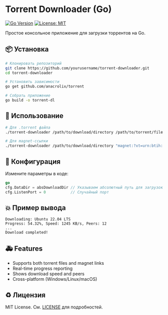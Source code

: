 # Torrent Downloader (Go)

[![Go Version](https://avatars.githubusercontent.com/u/203449207?v=4)](https://golang.org/dl/)
[![License: MIT](https://infostart.ru/upload/iblock/174/1746f104e41d54b4787ad1168f55cd07.png)](https://opensource.org/licenses/MIT)

Простое консольное приложение для загрузки торрентов на Go.

## 📦 Установка

```bash
# Клонировать репозиторий
git clone https://github.com/yourusername/torrent-downloader.git
cd torrent-downloader

# Установить зависимости
go get github.com/anacrolix/torrent

# Собрать приложение
go build -o torrent-dl
```

## 🚀 Использование

```bash
# Для .torrent файла
./torrent-downloader /path/to/download/directory /path/to/torrent/file.torrent

# Для magnet-ссылки
./torrent-downloader /path/to/download/directory "magnet:?xt=urn:btih:..."
```
## 👷 Конфигурация
Измените параметры в коде:
```go
go
cfg.DataDir = absDownloadDir // Указываем абсолютный путь для загрузок
cfg.ListenPort = 0           // Случайный порт
```

## 💥 Пример вывода
```text
Downloading: Ubuntu 22.04 LTS
Progress: 54.32%, Speed: 1245 KB/s, Peers: 12
...
Download completed!
```
## 🚑️ Features
+ Supports both torrent files and magnet links
+ Real-time progress reporting
+ Shows download speed and peers
+ Cross-platform (Windows/Linux/macOS)

## ♻️ Лицензия

MIT License. См. [LICENSE](https://opensource.org/licenses/MIT) для подробностей.